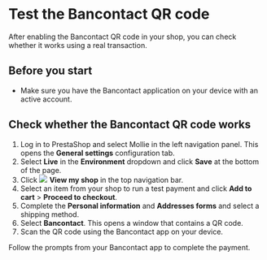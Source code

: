 # Test the Bancontact QR code

After enabling the Bancontact QR code in your shop, you can check
whether it works using a real transaction.

## Before you start

  - Make sure you have the Bancontact application on your device with an
    active account.

## Check whether the Bancontact QR code works

1. Log in to PrestaShop and select Mollie in the left
navigation panel. This opens the **General settings** configuration tab.
2. Select **Live** in the **Environment** dropdown and click **Save** at the bottom of
the page.
3. Click <img src="image/uuid-a06e5e30-663c-78d5-2a43-cdbe0538bbe5-en.png" max-width="18px"> **View
my shop** in the top navigation bar.
4. Select an item from your shop to run a test payment and click **Add to cart** > **Proceed to checkout**.
5. Complete the **Personal information** and **Addresses forms** and select a
shipping method.
6. Select **Bancontact**. This opens a window that contains a QR code.
7. Scan the QR code using the Bancontact app on your device.

Follow the prompts from your Bancontact app to complete the payment.
